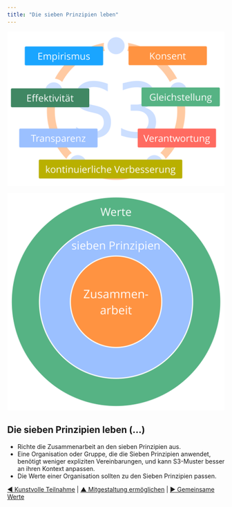 ```yaml
---
title: "Die sieben Prinzipien leben"
---
```



![inline,fit](img/framework/s3-principles-plain.png)


![right,fit](img/collaboration-values/values-7principles.png)

## Die sieben Prinzipien leben (…)

- Richte die Zusammenarbeit an den sieben Prinzipien aus.
- Eine Organisation oder Gruppe, die die Sieben Prinzipien anwendet, benötigt weniger expliziten Vereinbarungen, und kann S3-Muster besser an ihren Kontext anpassen.
- Die Werte einer Organisation sollten zu den Sieben Prinzipien passen.

[&#9664; Kunstvolle Teilnahme](artful-participation.html) | [&#9650; Mitgestaltung ermöglichen](enablers-of-co-creation.html) | [&#9654; Gemeinsame Werte](agree-on-values.html)

